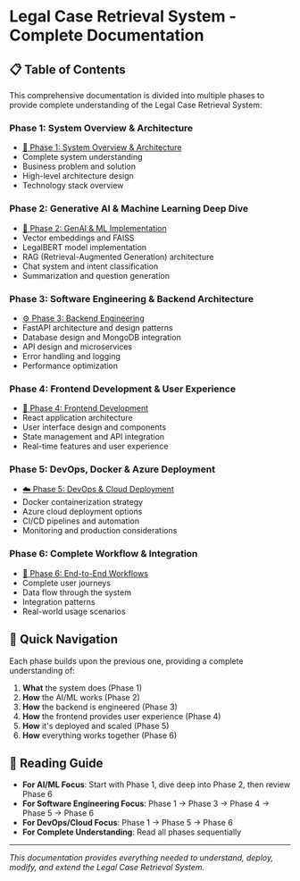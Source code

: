 # Legal Case Retrieval System - Complete Documentation

## 📋 Table of Contents

This comprehensive documentation is divided into multiple phases to provide complete understanding of the Legal Case Retrieval System:

### Phase 1: System Overview & Architecture
- [📖 Phase 1: System Overview & Architecture](./docs/Phase-1-System-Overview.md)
- Complete system understanding
- Business problem and solution
- High-level architecture design
- Technology stack overview

### Phase 2: Generative AI & Machine Learning Deep Dive
- [🤖 Phase 2: GenAI & ML Implementation](./docs/Phase-2-GenAI-ML-Implementation.md)
- Vector embeddings and FAISS
- LegalBERT model implementation
- RAG (Retrieval-Augmented Generation) architecture
- Chat system and intent classification
- Summarization and question generation

### Phase 3: Software Engineering & Backend Architecture
- [⚙️ Phase 3: Backend Engineering](./docs/Phase-3-Backend-Engineering.md)
- FastAPI architecture and design patterns
- Database design and MongoDB integration
- API design and microservices
- Error handling and logging
- Performance optimization

### Phase 4: Frontend Development & User Experience
- [🎨 Phase 4: Frontend Development](./docs/Phase-4-Frontend-Development.md)
- React application architecture
- User interface design and components
- State management and API integration
- Real-time features and user experience

### Phase 5: DevOps, Docker & Azure Deployment
- [☁️ Phase 5: DevOps & Cloud Deployment](./docs/Phase-5-DevOps-Deployment.md)
- Docker containerization strategy
- Azure cloud deployment options
- CI/CD pipelines and automation
- Monitoring and production considerations

### Phase 6: Complete Workflow & Integration
- [🔄 Phase 6: End-to-End Workflows](./docs/Phase-6-Complete-Workflows.md)
- Complete user journeys
- Data flow through the system
- Integration patterns
- Real-world usage scenarios

## 🚀 Quick Navigation

Each phase builds upon the previous one, providing a complete understanding of:

1. **What** the system does (Phase 1)
2. **How** the AI/ML works (Phase 2)
3. **How** the backend is engineered (Phase 3)
4. **How** the frontend provides user experience (Phase 4)
5. **How** it's deployed and scaled (Phase 5)
6. **How** everything works together (Phase 6)

## 📝 Reading Guide

- **For AI/ML Focus**: Start with Phase 1, dive deep into Phase 2, then review Phase 6
- **For Software Engineering Focus**: Phase 1 → Phase 3 → Phase 4 → Phase 5 → Phase 6
- **For DevOps/Cloud Focus**: Phase 1 → Phase 5 → Phase 6
- **For Complete Understanding**: Read all phases sequentially

---

*This documentation provides everything needed to understand, deploy, modify, and extend the Legal Case Retrieval System.*
